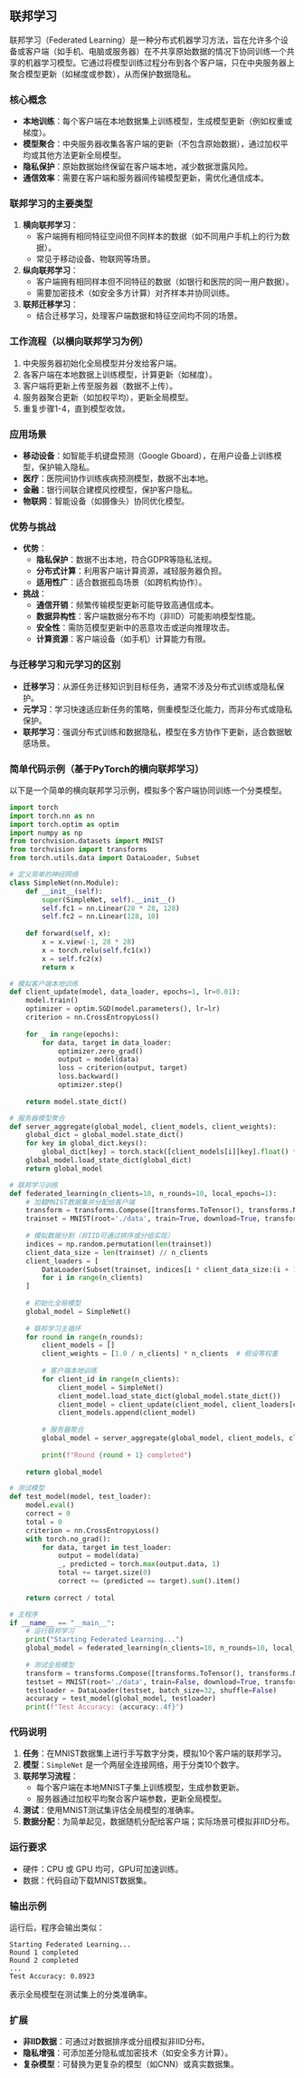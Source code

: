 ## 联邦学习
联邦学习（Federated Learning）是一种分布式机器学习方法，旨在允许多个设备或客户端（如手机、电脑或服务器）在不共享原始数据的情况下协同训练一个共享的机器学习模型。它通过将模型训练过程分布到各个客户端，只在中央服务器上聚合模型更新（如梯度或参数），从而保护数据隐私。

### 核心概念
- **本地训练**：每个客户端在本地数据集上训练模型，生成模型更新（例如权重或梯度）。
- **模型聚合**：中央服务器收集各客户端的更新（不包含原始数据），通过加权平均或其他方法更新全局模型。
- **隐私保护**：原始数据始终保留在客户端本地，减少数据泄露风险。
- **通信效率**：需要在客户端和服务器间传输模型更新，需优化通信成本。

### 联邦学习的主要类型
1. **横向联邦学习**：
   - 客户端拥有相同特征空间但不同样本的数据（如不同用户手机上的行为数据）。
   - 常见于移动设备、物联网等场景。
2. **纵向联邦学习**：
   - 客户端拥有相同样本但不同特征的数据（如银行和医院的同一用户数据）。
   - 需要加密技术（如安全多方计算）对齐样本并协同训练。
3. **联邦迁移学习**：
   - 结合迁移学习，处理客户端数据和特征空间均不同的场景。

### 工作流程（以横向联邦学习为例）
1. 中央服务器初始化全局模型并分发给客户端。
2. 各客户端在本地数据上训练模型，计算更新（如梯度）。
3. 客户端将更新上传至服务器（数据不上传）。
4. 服务器聚合更新（如加权平均），更新全局模型。
5. 重复步骤1-4，直到模型收敛。

### 应用场景
- **移动设备**：如智能手机键盘预测（Google Gboard），在用户设备上训练模型，保护输入隐私。
- **医疗**：医院间协作训练疾病预测模型，数据不出本地。
- **金融**：银行间联合建模风控模型，保护客户隐私。
- **物联网**：智能设备（如摄像头）协同优化模型。

### 优势与挑战
- **优势**：
  - **隐私保护**：数据不出本地，符合GDPR等隐私法规。
  - **分布式计算**：利用客户端计算资源，减轻服务器负担。
  - **适用性广**：适合数据孤岛场景（如跨机构协作）。
- **挑战**：
  - **通信开销**：频繁传输模型更新可能导致高通信成本。
  - **数据异构性**：客户端数据分布不均（非IID）可能影响模型性能。
  - **安全性**：需防范模型更新中的恶意攻击或逆向推理攻击。
  - **计算资源**：客户端设备（如手机）计算能力有限。

### 与迁移学习和元学习的区别
- **迁移学习**：从源任务迁移知识到目标任务，通常不涉及分布式训练或隐私保护。
- **元学习**：学习快速适应新任务的策略，侧重模型泛化能力，而非分布式或隐私保护。
- **联邦学习**：强调分布式训练和数据隐私，模型在多方协作下更新，适合数据敏感场景。

### 简单代码示例（基于PyTorch的横向联邦学习）
以下是一个简单的横向联邦学习示例，模拟多个客户端协同训练一个分类模型。

```python
import torch
import torch.nn as nn
import torch.optim as optim
import numpy as np
from torchvision.datasets import MNIST
from torchvision import transforms
from torch.utils.data import DataLoader, Subset

# 定义简单的神经网络
class SimpleNet(nn.Module):
    def __init__(self):
        super(SimpleNet, self).__init__()
        self.fc1 = nn.Linear(28 * 28, 128)
        self.fc2 = nn.Linear(128, 10)
    
    def forward(self, x):
        x = x.view(-1, 28 * 28)
        x = torch.relu(self.fc1(x))
        x = self.fc2(x)
        return x

# 模拟客户端本地训练
def client_update(model, data_loader, epochs=1, lr=0.01):
    model.train()
    optimizer = optim.SGD(model.parameters(), lr=lr)
    criterion = nn.CrossEntropyLoss()
    
    for _ in range(epochs):
        for data, target in data_loader:
            optimizer.zero_grad()
            output = model(data)
            loss = criterion(output, target)
            loss.backward()
            optimizer.step()
    
    return model.state_dict()

# 服务器模型聚合
def server_aggregate(global_model, client_models, client_weights):
    global_dict = global_model.state_dict()
    for key in global_dict.keys():
        global_dict[key] = torch.stack([client_models[i][key].float() * client_weights[i] for i in range(len(client_models))]).sum(0)
    global_model.load_state_dict(global_dict)
    return global_model

# 联邦学习训练
def federated_learning(n_clients=10, n_rounds=10, local_epochs=1):
    # 加载MNIST数据集并分配给客户端
    transform = transforms.Compose([transforms.ToTensor(), transforms.Normalize((0.5,), (0.5,))])
    trainset = MNIST(root='./data', train=True, download=True, transform=transform)
    
    # 模拟数据分割（非IID可通过排序或分组实现）
    indices = np.random.permutation(len(trainset))
    client_data_size = len(trainset) // n_clients
    client_loaders = [
        DataLoader(Subset(trainset, indices[i * client_data_size:(i + 1) * client_data_size]), batch_size=32, shuffle=True)
        for i in range(n_clients)
    ]
    
    # 初始化全局模型
    global_model = SimpleNet()
    
    # 联邦学习主循环
    for round in range(n_rounds):
        client_models = []
        client_weights = [1.0 / n_clients] * n_clients  # 假设等权重
        
        # 客户端本地训练
        for client_id in range(n_clients):
            client_model = SimpleNet()
            client_model.load_state_dict(global_model.state_dict())
            client_model = client_update(client_model, client_loaders[client_id], epochs=local_epochs)
            client_models.append(client_model)
        
        # 服务器聚合
        global_model = server_aggregate(global_model, client_models, client_weights)
        
        print(f"Round {round + 1} completed")
    
    return global_model

# 测试模型
def test_model(model, test_loader):
    model.eval()
    correct = 0
    total = 0
    criterion = nn.CrossEntropyLoss()
    with torch.no_grad():
        for data, target in test_loader:
            output = model(data)
            _, predicted = torch.max(output.data, 1)
            total += target.size(0)
            correct += (predicted == target).sum().item()
    
    return correct / total

# 主程序
if __name__ == "__main__":
    # 运行联邦学习
    print("Starting Federated Learning...")
    global_model = federated_learning(n_clients=10, n_rounds=10, local_epochs=1)
    
    # 测试全局模型
    transform = transforms.Compose([transforms.ToTensor(), transforms.Normalize((0.5,), (0.5,))])
    testset = MNIST(root='./data', train=False, download=True, transform=transform)
    testloader = DataLoader(testset, batch_size=32, shuffle=False)
    accuracy = test_model(global_model, testloader)
    print(f"Test Accuracy: {accuracy:.4f}")
```

### 代码说明
1. **任务**：在MNIST数据集上进行手写数字分类，模拟10个客户端的联邦学习。
2. **模型**：`SimpleNet` 是一个两层全连接网络，用于分类10个数字。
3. **联邦学习流程**：
   - 每个客户端在本地MNIST子集上训练模型，生成参数更新。
   - 服务器通过加权平均聚合客户端参数，更新全局模型。
4. **测试**：使用MNIST测试集评估全局模型的准确率。
5. **数据分配**：为简单起见，数据随机分配给客户端；实际场景可模拟非IID分布。

### 运行要求
- 硬件：CPU 或 GPU 均可，GPU可加速训练。
- 数据：代码自动下载MNIST数据集。

### 输出示例
运行后，程序会输出类似：
```
Starting Federated Learning...
Round 1 completed
Round 2 completed
...
Test Accuracy: 0.8923
```
表示全局模型在测试集上的分类准确率。

### 扩展
- **非IID数据**：可通过对数据排序或分组模拟非IID分布。
- **隐私增强**：可添加差分隐私或加密技术（如安全多方计算）。
- **复杂模型**：可替换为更复杂的模型（如CNN）或真实数据集。
